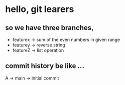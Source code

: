 # hello, git learers

## so we have three branches,

- featurex -> sum of the even numbers in given range
- featurey -> reverse string
- featureZ -> list operation

## commit history be like ...

A -> main -> initial commit
